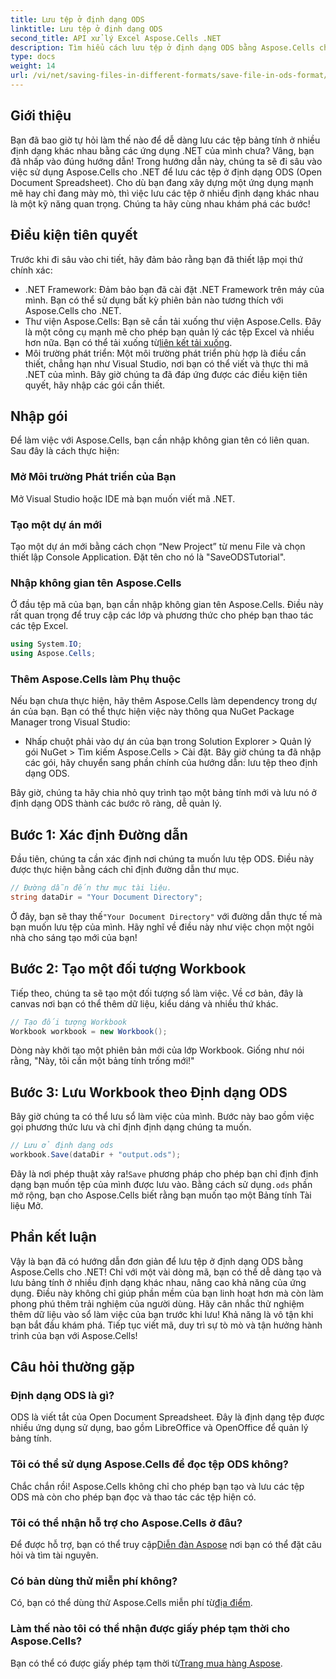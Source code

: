 ```yaml
---
title: Lưu tệp ở định dạng ODS
linktitle: Lưu tệp ở định dạng ODS
second_title: API xử lý Excel Aspose.Cells .NET
description: Tìm hiểu cách lưu tệp ở định dạng ODS bằng Aspose.Cells cho .NET trong hướng dẫn toàn diện này. Hướng dẫn từng bước và nhiều hơn nữa.
type: docs
weight: 14
url: /vi/net/saving-files-in-different-formats/save-file-in-ods-format/
---
```

## Giới thiệu
Bạn đã bao giờ tự hỏi làm thế nào để dễ dàng lưu các tệp bảng tính ở nhiều định dạng khác nhau bằng các ứng dụng .NET của mình chưa? Vâng, bạn đã nhấp vào đúng hướng dẫn! Trong hướng dẫn này, chúng ta sẽ đi sâu vào việc sử dụng Aspose.Cells cho .NET để lưu các tệp ở định dạng ODS (Open Document Spreadsheet). Cho dù bạn đang xây dựng một ứng dụng mạnh mẽ hay chỉ đang mày mò, thì việc lưu các tệp ở nhiều định dạng khác nhau là một kỹ năng quan trọng. Chúng ta hãy cùng nhau khám phá các bước!
## Điều kiện tiên quyết
Trước khi đi sâu vào chi tiết, hãy đảm bảo rằng bạn đã thiết lập mọi thứ chính xác:
- .NET Framework: Đảm bảo bạn đã cài đặt .NET Framework trên máy của mình. Bạn có thể sử dụng bất kỳ phiên bản nào tương thích với Aspose.Cells cho .NET.
- Thư viện Aspose.Cells: Bạn sẽ cần tải xuống thư viện Aspose.Cells. Đây là một công cụ mạnh mẽ cho phép bạn quản lý các tệp Excel và nhiều hơn nữa. Bạn có thể tải xuống từ[liên kết tải xuống](https://releases.aspose.com/cells/net/).
- Môi trường phát triển: Một môi trường phát triển phù hợp là điều cần thiết, chẳng hạn như Visual Studio, nơi bạn có thể viết và thực thi mã .NET của mình.
Bây giờ chúng ta đã đáp ứng được các điều kiện tiên quyết, hãy nhập các gói cần thiết.
## Nhập gói
Để làm việc với Aspose.Cells, bạn cần nhập không gian tên có liên quan. Sau đây là cách thực hiện:
### Mở Môi trường Phát triển của Bạn
Mở Visual Studio hoặc IDE mà bạn muốn viết mã .NET.
### Tạo một dự án mới
Tạo một dự án mới bằng cách chọn “New Project” từ menu File và chọn thiết lập Console Application. Đặt tên cho nó là "SaveODSTutorial".
### Nhập không gian tên Aspose.Cells
Ở đầu tệp mã của bạn, bạn cần nhập không gian tên Aspose.Cells. Điều này rất quan trọng để truy cập các lớp và phương thức cho phép bạn thao tác các tệp Excel.
```csharp
using System.IO;
using Aspose.Cells;
```
### Thêm Aspose.Cells làm Phụ thuộc
Nếu bạn chưa thực hiện, hãy thêm Aspose.Cells làm dependency trong dự án của bạn. Bạn có thể thực hiện việc này thông qua NuGet Package Manager trong Visual Studio:
- Nhấp chuột phải vào dự án của bạn trong Solution Explorer > Quản lý gói NuGet > Tìm kiếm Aspose.Cells > Cài đặt.
Bây giờ chúng ta đã nhập các gói, hãy chuyển sang phần chính của hướng dẫn: lưu tệp theo định dạng ODS.

Bây giờ, chúng ta hãy chia nhỏ quy trình tạo một bảng tính mới và lưu nó ở định dạng ODS thành các bước rõ ràng, dễ quản lý.
## Bước 1: Xác định Đường dẫn
Đầu tiên, chúng ta cần xác định nơi chúng ta muốn lưu tệp ODS. Điều này được thực hiện bằng cách chỉ định đường dẫn thư mục.
```csharp
// Đường dẫn đến thư mục tài liệu.
string dataDir = "Your Document Directory";
```
 Ở đây, bạn sẽ thay thế`"Your Document Directory"` với đường dẫn thực tế mà bạn muốn lưu tệp của mình. Hãy nghĩ về điều này như việc chọn một ngôi nhà cho sáng tạo mới của bạn!
## Bước 2: Tạo một đối tượng Workbook
Tiếp theo, chúng ta sẽ tạo một đối tượng sổ làm việc. Về cơ bản, đây là canvas nơi bạn có thể thêm dữ liệu, kiểu dáng và nhiều thứ khác.
```csharp
// Tạo đối tượng Workbook
Workbook workbook = new Workbook();
```
Dòng này khởi tạo một phiên bản mới của lớp Workbook. Giống như nói rằng, "Này, tôi cần một bảng tính trống mới!" 
## Bước 3: Lưu Workbook theo Định dạng ODS
Bây giờ chúng ta có thể lưu sổ làm việc của mình. Bước này bao gồm việc gọi phương thức lưu và chỉ định định dạng chúng ta muốn.
```csharp
// Lưu ở định dạng ods
workbook.Save(dataDir + "output.ods");
```
 Đây là nơi phép thuật xảy ra!`Save` phương pháp cho phép bạn chỉ định định dạng bạn muốn tệp của mình được lưu vào. Bằng cách sử dụng`.ods` phần mở rộng, bạn cho Aspose.Cells biết rằng bạn muốn tạo một Bảng tính Tài liệu Mở.

## Phần kết luận
Vậy là bạn đã có hướng dẫn đơn giản để lưu tệp ở định dạng ODS bằng Aspose.Cells cho .NET! Chỉ với một vài dòng mã, bạn có thể dễ dàng tạo và lưu bảng tính ở nhiều định dạng khác nhau, nâng cao khả năng của ứng dụng. Điều này không chỉ giúp phần mềm của bạn linh hoạt hơn mà còn làm phong phú thêm trải nghiệm của người dùng.
Hãy cân nhắc thử nghiệm thêm dữ liệu vào sổ làm việc của bạn trước khi lưu! Khả năng là vô tận khi bạn bắt đầu khám phá. Tiếp tục viết mã, duy trì sự tò mò và tận hưởng hành trình của bạn với Aspose.Cells!
## Câu hỏi thường gặp
### Định dạng ODS là gì?  
ODS là viết tắt của Open Document Spreadsheet. Đây là định dạng tệp được nhiều ứng dụng sử dụng, bao gồm LibreOffice và OpenOffice để quản lý bảng tính.
### Tôi có thể sử dụng Aspose.Cells để đọc tệp ODS không?  
Chắc chắn rồi! Aspose.Cells không chỉ cho phép bạn tạo và lưu các tệp ODS mà còn cho phép bạn đọc và thao tác các tệp hiện có.
### Tôi có thể nhận hỗ trợ cho Aspose.Cells ở đâu?  
 Để được hỗ trợ, bạn có thể truy cập[Diễn đàn Aspose](https://forum.aspose.com/c/cells/9) nơi bạn có thể đặt câu hỏi và tìm tài nguyên.
### Có bản dùng thử miễn phí không?  
 Có, bạn có thể dùng thử Aspose.Cells miễn phí từ[địa điểm](https://releases.aspose.com/).
### Làm thế nào tôi có thể nhận được giấy phép tạm thời cho Aspose.Cells?  
 Bạn có thể có được giấy phép tạm thời từ[Trang mua hàng Aspose](https://purchase.aspose.com/temporary-license/).